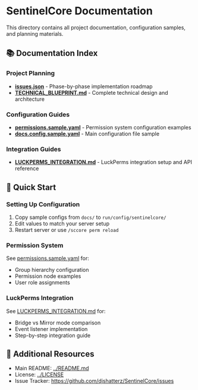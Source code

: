 # SentinelCore Documentation

This directory contains all project documentation, configuration samples, and planning materials.

## 📚 Documentation Index

### Project Planning
- **[issues.json](issues.json)** - Phase-by-phase implementation roadmap
- **[TECHNICAL_BLUEPRINT.md](TECHNICAL_BLUEPRINT.md)** - Complete technical design and architecture

### Configuration Guides
- **[permissions.sample.yaml](permissions.sample.yaml)** - Permission system configuration examples
- **[docs.config.sample.yaml](docs.config.sample.yaml)** - Main configuration file sample

### Integration Guides
- **[LUCKPERMS_INTEGRATION.md](LUCKPERMS_INTEGRATION.md)** - LuckPerms integration setup and API reference

## 🚀 Quick Start

### Setting Up Configuration
1. Copy sample configs from `docs/` to `run/config/sentinelcore/`
2. Edit values to match your server setup
3. Restart server or use `/sccore perm reload`

### Permission System
See [permissions.sample.yaml](permissions.sample.yaml) for:
- Group hierarchy configuration
- Permission node examples
- User role assignments

### LuckPerms Integration
See [LUCKPERMS_INTEGRATION.md](LUCKPERMS_INTEGRATION.md) for:
- Bridge vs Mirror mode comparison
- Event listener implementation
- Step-by-step integration guide

## 📖 Additional Resources

- Main README: [../README.md](../README.md)
- License: [../LICENSE](../LICENSE)
- Issue Tracker: https://github.com/djshatterz/SentinelCore/issues

